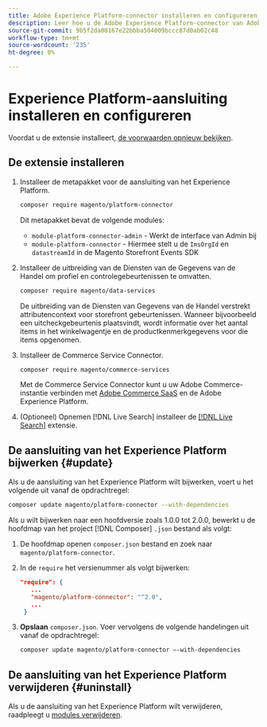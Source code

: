 ```yaml
---
title: Adobe Experience Platform-connector installeren en configureren vanuit Adobe Commerce
description: Leer hoe u de Adobe Experience Platform-connector van Adobe Commerce installeert, configureert, bijwerkt en verwijdert.
source-git-commit: 9b5f2da08167e22bbba504009bccc87d0ab02c48
workflow-type: tm+mt
source-wordcount: '235'
ht-degree: 0%

---
```


# Experience Platform-aansluiting installeren en configureren

Voordat u de extensie installeert, [de voorwaarden opnieuw bekijken](overview.md#prereqs).

## De extensie installeren

1. Installeer de metapakket voor de aansluiting van het Experience Platform.

   ```bash
   composer require magento/platform-connector
   ```

   Dit metapakket bevat de volgende modules:

   * `module-platform-connector-admin` - Werkt de interface van Admin bij
   * `module-platform-connector` - Hiermee stelt u de `ImsOrgId` en `datastreamId` in de Magento Storefront Events SDK

1. Installeer de uitbreiding van de Diensten van de Gegevens van de Handel om profiel en controlegebeurtenissen te omvatten.

   ```bash
   composer require magento/data-services
   ```

   De uitbreiding van de Diensten van Gegevens van de Handel verstrekt attributencontext voor storefront gebeurtenissen. Wanneer bijvoorbeeld een uitcheckgebeurtenis plaatsvindt, wordt informatie over het aantal items in het winkelwagentje en de productkenmerkgegevens voor die items opgenomen.

1. Installeer de Commerce Service Connector.

   ```bash
   composer require magento/commerce-services
   ```

   Met de Commerce Service Connector kunt u uw Adobe Commerce-instantie verbinden met [Adobe Commerce SaaS](../landing/saas.md) en de Adobe Experience Platform.

1. (Optioneel) Opnemen [!DNL Live Search] installeer de [[!DNL Live Search]](../live-search/install.md) extensie.

## De aansluiting van het Experience Platform bijwerken {#update}

Als u de aansluiting van het Experience Platform wilt bijwerken, voert u het volgende uit vanaf de opdrachtregel:

```bash
composer update magento/platform-connector --with-dependencies
```

Als u wilt bijwerken naar een hoofdversie zoals 1.0.0 tot 2.0.0, bewerkt u de hoofdmap van het project [!DNL Composer] `.json` bestand als volgt:

1. De hoofdmap openen `composer.json` bestand en zoek naar `magento/platform-connector`.

1. In de `require` het versienummer als volgt bijwerken:

   ```json
   "require": {
      ...
      "magento/platform-connector": "^2.0",
      ...
    }
   ```

1. **Opslaan** `composer.json`. Voer vervolgens de volgende handelingen uit vanaf de opdrachtregel:

   ```bash
   composer update magento/platform-connector –-with-dependencies
   ```

## De aansluiting van het Experience Platform verwijderen {#uninstall}

Als u de aansluiting van het Experience Platform wilt verwijderen, raadpleegt u [modules verwijderen](https://devdocs.magento.com/guides/v2.4/install-gde/install/cli/install-cli-uninstall-mods.html).
